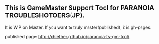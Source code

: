 This is GameMaster Support Tool for PARANOIA TROUBLESHOTOERS(JP).
---
It is WIP on Master. If you want to truly master(published), it is gh-pages.

published page: http://chiether.github.io/paranoia-ts-gm-tool/
